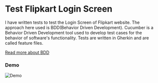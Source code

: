 # Test Flipkart Login Screen
I have written tests to test the Login Screen of Flipkart website. The approach here used is BDD(Behavior Driven Development).
Cucumber is a Behavior Driven Development tool used to develop test cases for the behavior of software's functionality. 
Tests are written in Gherkin and are called feature files.

[Read more about BDD](https://medium.com/@shuklaannushka/bdd-what-why-and-how-3b38895604c6)

### Demo
![Demo](https://user-images.githubusercontent.com/47845585/90977989-ca800080-e567-11ea-90db-2c11bd30a52c.gif)

